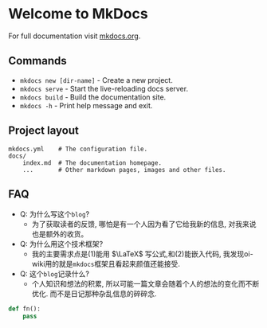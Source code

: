 # Welcome to MkDocs

For full documentation visit [mkdocs.org](https://www.mkdocs.org).

## Commands

* `mkdocs new [dir-name]` - Create a new project.
* `mkdocs serve` - Start the live-reloading docs server.
* `mkdocs build` - Build the documentation site.
* `mkdocs -h` - Print help message and exit.

## Project layout

    mkdocs.yml    # The configuration file.
    docs/
        index.md  # The documentation homepage.
        ...       # Other markdown pages, images and other files.

## FAQ

* Q: 为什么写这个`blog`?
    - 为了获取读者的反馈, 哪怕是有一个人因为看了它给我新的信息, 对我来说也是额外的收货。
* Q: 为什么用这个技术框架?
    - 我的主要需求点是(1)能用 $\LaTeX$ 写公式,和(2)能嵌入代码, 我发现oi-wiki用的就是`mkdocs`框架且看起来颜值还能接受.
* Q: 这个`blog`记录什么?
    - 个人知识和想法的积累, 所以可能一篇文章会随着个人的想法的变化而不断优化. 而不是日记那种杂乱信息的碎碎念.

```python
def fn():
    pass
```
